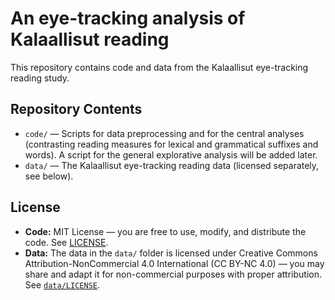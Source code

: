 # An eye-tracking analysis of Kalaallisut reading

This repository contains code and data from the Kalaallisut eye-tracking reading study.

## Repository Contents

- `code/` — Scripts for data preprocessing and for the central analyses (contrasting reading measures for lexical and grammatical suffixes and words). A script for the general explorative analysis will be added later.
- `data/` — The Kalaallisut eye-tracking reading data (licensed separately, see below).

## License

- **Code:** MIT License — you are free to use, modify, and distribute the code. See [LICENSE](./LICENSE).
- **Data:** The data in the `data/` folder is licensed under Creative Commons Attribution-NonCommercial 4.0 International (CC BY-NC 4.0) — you may share and adapt it for non-commercial purposes with proper attribution. See [`data/LICENSE`](./data/LICENSE).
